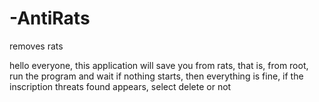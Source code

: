 # -AntiRats
removes rats


hello everyone, this application will save you from rats, that is, from root, run the program and wait if nothing starts, then everything is fine, if the inscription threats found appears, select delete or not

